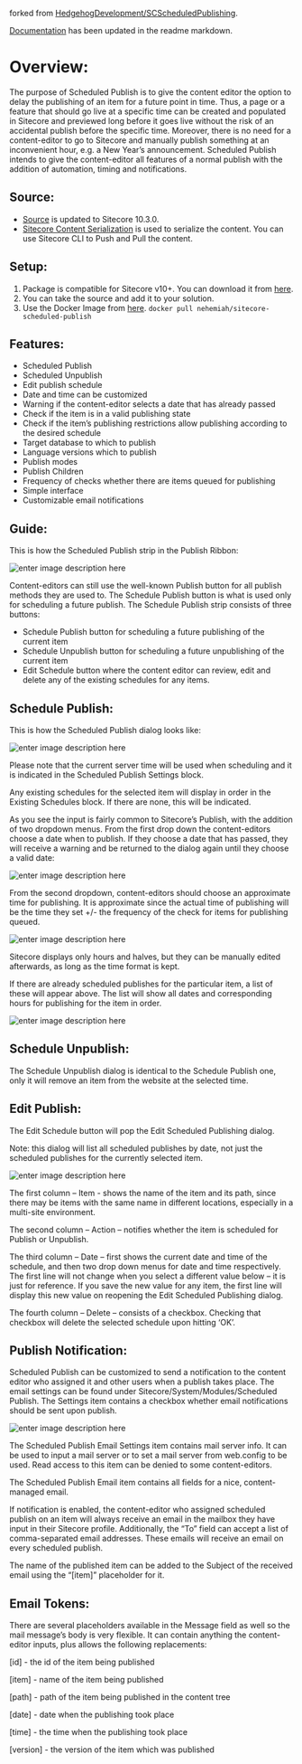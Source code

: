 
forked from [HedgehogDevelopment/SCScheduledPublishing](https://github.com/HedgehogDevelopment/SCScheduledPublishing). 

[Documentation](https://github.com/HedgehogDevelopment/SCScheduledPublishing/tree/master/Documentation) has been updated in the readme markdown. 
# Overview: # 
The purpose of Scheduled Publish is to give the content editor the option to delay the publishing of an item for a future point in time. Thus, a page or a feature that should go live at a specific time can be created and populated in Sitecore and previewed long before it goes live without the risk of an accidental publish before the specific time. Moreover, there is no need for a content-editor to go to Sitecore and manually publish something at an inconvenient hour, e.g. a New Year’s announcement. Scheduled Publish intends to give the content-editor all features of a normal publish with the addition of automation, timing and notifications.
## Source: ##
 - [Source](https://github.com/nehemiahj/SCScheduledPublishing/tree/master/src/Foundation/ScheduledPublish) is updated to Sitecore 10.3.0.   
 - [Sitecore Content Serialization](https://doc.sitecore.com/xp/en/developers/102/developer-tools/sitecore-content-serialization.html) is used to serialize the content. You can use Sitecore CLI to Push and Pull the content. 
## Setup: ##
 1. Package is compatible for Sitecore v10+. You can download it from [here](https://github.com/nehemiahj/SCScheduledPublishing/tree/master/Packages). 
 2. You can take the source and add it to your solution. 
 3. Use the Docker Image from [here](https://hub.docker.com/r/nehemiah/sitecore-scheduled-publish). ```docker pull nehemiah/sitecore-scheduled-publish```
## Features: ##
 - Scheduled Publish
 - Scheduled Unpublish
 - Edit publish schedule
 - Date and time can be customized
 - Warning if the content-editor selects a date that has already passed
 - Check if the item is in a valid publishing state
 - Check if the item’s publishing restrictions allow publishing according to the desired schedule
 - Target database to which to publish
 - Language versions which to publish
 - Publish modes
 - Publish Children
 - Frequency of checks whether there are items queued for publishing
 - Simple interface
 - Customizable email notifications 
## Guide: ##
This is how the Scheduled Publish strip in the Publish Ribbon:

![enter image description here](https://raw.githubusercontent.com/nehemiahj/images/main/Publish%201.PNG)

Content-editors can still use the well-known Publish button for all publish methods they are used to. The Schedule Publish button is what is used only for scheduling a future publish.
The Schedule Publish strip consists of three buttons:
 - Schedule Publish button for scheduling a future publishing of the current item
 - Schedule Unpublish button for scheduling a future unpublishing of the current item
 - Edit Schedule button where the content editor can review, edit and delete any of the existing schedules for any items.
## Schedule Publish: ##
This is how the Scheduled Publish dialog looks like:

![enter image description here](https://raw.githubusercontent.com/nehemiahj/images/main/Publish%202.PNG)

Please note that the current server time will be used when scheduling and it is indicated in the Scheduled Publish Settings block.

Any existing schedules for the selected item will display in order in the Existing Schedules block. If there are none, this will be indicated.

As you see the input is fairly common to Sitecore’s Publish, with the addition of two dropdown menus.
From the first drop down the content-editors choose a date when to publish. If they choose a date that has passed, they will receive a warning and be returned to the dialog again until they choose a valid date:

![enter image description here](https://raw.githubusercontent.com/nehemiahj/images/main/Publish%203.PNG)

From the second dropdown, content-editors should choose an approximate time for publishing. It is approximate since the actual time of publishing will be the time they set +/- the frequency of the check for items for publishing queued.

![enter image description here](https://raw.githubusercontent.com/nehemiahj/images/main/Publish%204.PNG)

Sitecore displays only hours and halves, but they can be manually edited afterwards, as long as the time format is kept.

If there are already scheduled publishes for the particular item, a list of these will appear above. The list will show all dates and corresponding hours for publishing for the item in order.

![enter image description here](https://raw.githubusercontent.com/nehemiahj/images/main/Publish%205.PNG)

## Schedule Unpublish: ##
The Schedule Unpublish dialog is identical to the Schedule Publish one, only it will remove an item from the website at the selected time.

## Edit Publish: ##
The Edit Schedule button will pop the Edit Scheduled Publishing dialog.

Note: this dialog will list all scheduled publishes by date, not just the scheduled publishes for the currently selected item.

![enter image description here](https://raw.githubusercontent.com/nehemiahj/images/main/Publish%206.PNG)

The first column – Item - shows the name of the item and its path, since there may be items with the same name in different locations, especially in a multi-site environment.

The second column – Action – notifies whether the item is scheduled for Publish or Unpublish.

The third column – Date – first shows the current date and time of the schedule, and then two drop down menus for date and time respectively. The first line will not change when you select a different value below – it is just for reference. If you save the new value for any item, the first line will display this new value on reopening the Edit Scheduled Publishing dialog.

The fourth column – Delete – consists of a checkbox. Checking that checkbox will delete the selected schedule upon hitting ‘OK’.

## Publish Notification: ##
Scheduled Publish can be customized to send a notification to the content editor who assigned it and other users when a publish takes place. The email settings can be found under Sitecore/System/Modules/Scheduled Publish.
The Settings item contains a checkbox whether email notifications should be sent upon publish.

![enter image description here](https://raw.githubusercontent.com/nehemiahj/images/main/Publish%207.PNG)

The Scheduled Publish Email Settings item contains mail server info. It can be used to input a mail server or to set a mail server from web.config to be used. Read access to this item can be denied to some content-editors.

The Scheduled Publish Email item contains all fields for a nice, content-managed email.

If notification is enabled, the content-editor who assigned scheduled publish on an item will always receive an email in the mailbox they have input in their Sitecore profile. Additionally, the “To” field can accept a list of comma-separated email addresses. These emails will receive an email on every scheduled publish.

The name of the published item can be added to the Subject of the received email using the “[item]” placeholder for it.

## Email Tokens: ##
There are several placeholders available in the Message field as well so the mail message’s body is very flexible. It can contain anything the content-editor inputs, plus allows the following replacements:

[id] - the id of the item being published

[item] - name of the item being published

[path] - path of the item being published in the content tree

[date] - date when the publishing took place

[time] - the time when the publishing took place

[version] - the version of the item which was published
